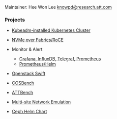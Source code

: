 Maintainer: Hee Won Lee <knowpd@research.att.com>  

### Projects

* [Kubeadm-installed Kubernetes Cluster](./kubeadm-installed-k8s-cluster)

* [NVMe over Fabrics/RoCE](./nvmf)

* Monitor & Alert
   - [Grafana, InfluxDB, Telegraf, Prometheus](./monitor-alert)
   - [Prometheus/Helm](./sds/prometheus)

* [Openstack Swift](./swift)

* [COSBench](./benchmark/cosbench)

* [ATTBench](./benchmark/attbench)

* [Multi-site Network Emulation](./multisite-netemu)

* [Ceph Helm Chart](./helm-charts/ceph-docker/examples/helm)

